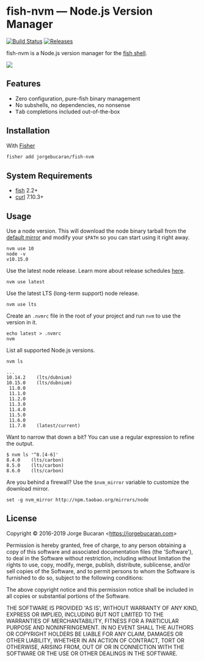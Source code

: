 # fish-nvm — Node.js Version Manager

[![Build Status](https://img.shields.io/travis/jorgebucaran/fish-nvm.svg)](https://travis-ci.org/jorgebucaran/fish-nvm)
[![Releases](https://img.shields.io/github/release/jorgebucaran/fish-nvm.svg?label=latest)](https://github.com/jorgebucaran/fish-nvm/releases)

fish-nvm is a Node.js version manager for the [fish shell](https://fishshell.com).

![](https://gitcdn.link/repo/jorgebucaran/c796a54376c7571ad7d5bb1c85feabb8/raw/038b6654300e4575b47c0a61a749733ea9c0bb5d/nvm.svg)

## Features

- Zero configuration, pure-fish binary management
- No subshells, no dependencies, no nonsense
- <kbd>Tab</kbd> completions included out-of-the-box

## Installation

With [Fisher](https://github.com/jorgebucaran/fisher)

```sh
fisher add jorgebucaran/fish-nvm
```

## System Requirements

- [fish](https://github.com/fish-shell/fish-shell) 2.2+
- [curl](https://github.com/curl/curl) 7.10.3+

## Usage

Use a node version. This will download the node binary tarball from the [default mirror](https://nodejs.org/dist/) and modify your `$PATH` so you can start using it right away.

```fish
nvm use 10
node -v
v10.15.0
```

Use the latest node release. Learn more about release schedules [here](https://github.com/nodejs/Release).

```
nvm use latest
```

Use the latest LTS (long-term support) node release.

```
nvm use lts
```

Create an `.nvmrc` file in the root of your project and run `nvm` to use the version in it.

```fish
echo latest > .nvmrc
nvm
```

List all supported Node.js versions.

```
nvm ls
```

```console
...
10.14.2    (lts/dubnium)
10.15.0    (lts/dubnium)
 11.0.0
 11.1.0
 11.2.0
 11.3.0
 11.4.0
 11.5.0
 11.6.0
 11.7.0    (latest/current)
```

Want to narrow that down a bit? You can use a regular expression to refine the output.

```
$ nvm ls '^8.[4-6]'
8.4.0    (lts/carbon)
8.5.0    (lts/carbon)
8.6.0    (lts/carbon)
```

Are you behind a firewall? Use the `$nvm_mirror` variable to customize the download mirror.

```fish
set -g nvm_mirror http://npm.taobao.org/mirrors/node
```

## License

Copyright © 2016-2019 Jorge Bucaran <<https://jorgebucaran.com>>

Permission is hereby granted, free of charge, to any person obtaining a copy of this software and associated documentation files (the 'Software'), to deal in the Software without restriction, including without limitation the rights to use, copy, modify, merge, publish, distribute, sublicense, and/or sell copies of the Software, and to permit persons to whom the Software is furnished to do so, subject to the following conditions:

The above copyright notice and this permission notice shall be included in all copies or substantial portions of the Software.

THE SOFTWARE IS PROVIDED 'AS IS', WITHOUT WARRANTY OF ANY KIND, EXPRESS OR IMPLIED, INCLUDING BUT NOT LIMITED TO THE WARRANTIES OF MERCHANTABILITY, FITNESS FOR A PARTICULAR PURPOSE AND NONINFRINGEMENT. IN NO EVENT SHALL THE AUTHORS OR COPYRIGHT HOLDERS BE LIABLE FOR ANY CLAIM, DAMAGES OR OTHER LIABILITY, WHETHER IN AN ACTION OF CONTRACT, TORT OR OTHERWISE, ARISING FROM, OUT OF OR IN CONNECTION WITH THE SOFTWARE OR THE USE OR OTHER DEALINGS IN THE SOFTWARE.
